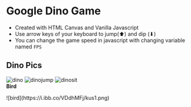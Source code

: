 # Google Dino Game
- Created with HTML Canvas and Vanilla Javascript
- Use arrow keys of your keyboard to jump(⬆) and dip (⬇)
- You can change the game speed in javascript with changing variable named <code>FPS</code>


## Dino Pics
![dino](https://i.ibb.co/KXf9WNm/dino1.png) 
![dinojump](https://i.ibb.co/HPSLHz3/dinojump.png) 
![dinosit](https://i.ibb.co/bFhnSGW/dinosit1.png) <br>
**Bird**
</hr>
![bird](https://i.ibb.co/VDdhMFj/kus1.png) <br>
